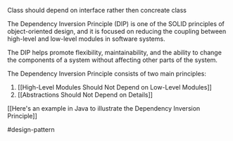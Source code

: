 Class should depend on interface rather then concreate class

The Dependency Inversion Principle (DIP) is one of the SOLID principles of object-oriented design, and it is focused on reducing the coupling between high-level and low-level modules in software systems.

The DIP helps promote flexibility, maintainability, and the ability to change the components of a system without affecting other parts of the system.

The Dependency Inversion Principle consists of two main principles:

1. [[High-Level Modules Should Not Depend on Low-Level Modules]]
2. [[Abstractions Should Not Depend on Details]]

[[Here's an example in Java to illustrate the Dependency Inversion Principle]]

#design-pattern 